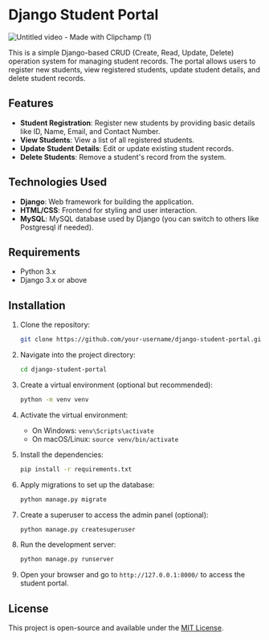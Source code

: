 # Django Student Portal

![Untitled video - Made with Clipchamp (1)](https://github.com/user-attachments/assets/1f5a3a96-2e65-459a-b9e0-49de9e9a4afc)

This is a simple Django-based CRUD (Create, Read, Update, Delete) operation system for managing student records. The portal allows users to register new students, view registered students, update student details, and delete student records.

## Features
- **Student Registration**: Register new students by providing basic details like ID, Name, Email, and Contact Number.
- **View Students**: View a list of all registered students.
- **Update Student Details**: Edit or update existing student records.
- **Delete Students**: Remove a student's record from the system.

## Technologies Used
- **Django**: Web framework for building the application.
- **HTML/CSS**: Frontend for styling and user interaction.
- **MySQL**: MySQL database used by Django (you can switch to others like Postgresql if needed). 
## Requirements
- Python 3.x
- Django 3.x or above

## Installation

1. Clone the repository:

    ```bash
    git clone https://github.com/your-username/django-student-portal.git
    ```

2. Navigate into the project directory:

    ```bash
    cd django-student-portal
    ```

3. Create a virtual environment (optional but recommended):

    ```bash
    python -m venv venv
    ```

4. Activate the virtual environment:
   - On Windows: `venv\Scripts\activate`
   - On macOS/Linux: `source venv/bin/activate`

5. Install the dependencies:

    ```bash
    pip install -r requirements.txt
    ```

6. Apply migrations to set up the database:

    ```bash
    python manage.py migrate
    ```

7. Create a superuser to access the admin panel (optional):

    ```bash
    python manage.py createsuperuser
    ```

8. Run the development server:

    ```bash
    python manage.py runserver
    ```

9. Open your browser and go to `http://127.0.0.1:8000/` to access the student portal.

## License
This project is open-source and available under the [MIT License](LICENSE).
